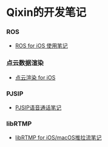 # Qixin的开发笔记

### ROS

- [ROS for iOS 使用笔记](https://github.com/qixin1106/DevelopmentNotes/blob/master/ROS/README.md)

### 点云数据渲染

- [点云渲染 for iOS](https://github.com/qixin1106/DevelopmentNotes/blob/master/点云3D渲染/README.md)

### PJSIP

- [PJSIP语音通话笔记](https://github.com/qixin1106/DevelopmentNotes/blob/master/PJSIP语音电话/README.md)

### libRTMP

- [libRTMP for iOS/macOS推拉流笔记](https://github.com/qixin1106/DevelopmentNotes/blob/master/librtmp推拉流/README.md)
